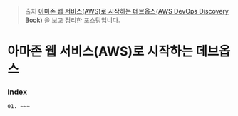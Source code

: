 > 출처 [아마존 웹 서비스(AWS)로 시작하는 데브옵스(AWS DevOps Discovery Book)](http://www.kyobobook.co.kr/product/detailViewKor.laf?mallGb=KOR&ejkGb=KOR&barcode=9788956748535) 을 보고 정리한 포스팅입니다. 

아마존 웹 서비스(AWS)로 시작하는 데브옵스
=====================================

### Index
```
01. ~~~
```

